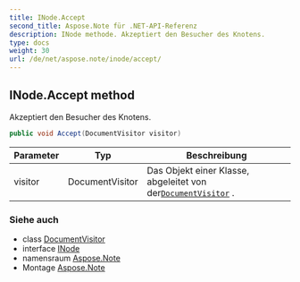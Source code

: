 ```yaml
---
title: INode.Accept
second_title: Aspose.Note für .NET-API-Referenz
description: INode methode. Akzeptiert den Besucher des Knotens.
type: docs
weight: 30
url: /de/net/aspose.note/inode/accept/
---
```

## INode.Accept method

Akzeptiert den Besucher des Knotens.

```csharp
public void Accept(DocumentVisitor visitor)
```

| Parameter | Typ | Beschreibung |
| --- | --- | --- |
| visitor | DocumentVisitor | Das Objekt einer Klasse, abgeleitet von der[`DocumentVisitor`](../../documentvisitor/) . |

### Siehe auch

* class [DocumentVisitor](../../documentvisitor/)
* interface [INode](../)
* namensraum [Aspose.Note](../../inode/)
* Montage [Aspose.Note](../../../)


